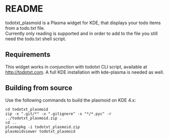 README
======

todotxt_plasmoid is a Plasma widget for KDE, that displays your todo items from a todo.txt file.  
Currently only reading is supported and in order to add to the file you still need the todo.txt shell script.

Requirements
------------
This widget works in conjunction with todotxt CLI script, available at http://todotxt.com. A full KDE installation with kde-plasma is needed as well. 

Building from source
--------------------
Use the following commands to build the plasmoid on KDE 4.x:

	cd todotxt_plasmoid
	zip -x ".git/*" -x ".gitignore" -x "*/*.pyc" -r ../todotxt_plasmoid.zip .
	cd ..
	plasmapkg -i todotxt_plasmoid.zip
	plasmoidviewer todotxt_plasmoid
